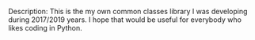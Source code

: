 Description:
   This is the my own common classes library I was developing during 2017/2019 years.
   I hope that would be useful for everybody who likes coding in Python.
